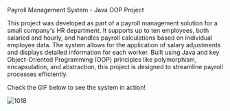 Payroll Management System - Java OOP Project

This project was developed as part of a payroll management solution for a small company's HR department. It supports up to ten employees, both salaried and hourly, and handles payroll calculations based on individual employee data. The system allows for the application of salary adjustments and displays detailed information for each worker. Built using Java and key Object-Oriented Programming (OOP) principles like polymorphism, encapsulation, and abstraction, this project is designed to streamline payroll processes efficiently.

Check the GIF below to see the system in action!

![1018](https://github.com/user-attachments/assets/b348743b-62d5-4eb1-92c1-920ca0ed162a)
